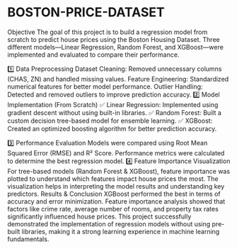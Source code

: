 # BOSTON-PRICE-DATASET
Objective
The goal of this project is to build a regression model from scratch to predict house prices using the Boston Housing Dataset. Three different models—Linear Regression, Random Forest, and XGBoost—were implemented and evaluated to compare their performance.

1️⃣ Data Preprocessing
Dataset Cleaning: Removed unnecessary columns (CHAS, ZN) and handled missing values.
Feature Engineering: Standardized numerical features for better model performance.
Outlier Handling: Detected and removed outliers to improve prediction accuracy.
2️⃣ Model Implementation (From Scratch)
✅ Linear Regression: Implemented using gradient descent without using built-in libraries.
✅ Random Forest: Built a custom decision tree-based model for ensemble learning.
✅ XGBoost: Created an optimized boosting algorithm for better prediction accuracy.

3️⃣ Performance Evaluation
Models were compared using Root Mean Squared Error (RMSE) and R² Score.
Performance metrics were calculated to determine the best regression model.
4️⃣ Feature Importance Visualization
For tree-based models (Random Forest & XGBoost), feature importance was plotted to understand which features impact house prices the most.
The visualization helps in interpreting the model results and understanding key predictors.
Results & Conclusion
XGBoost performed the best in terms of accuracy and error minimization.
Feature importance analysis showed that factors like crime rate, average number of rooms, and property tax rates significantly influenced house prices.
This project successfully demonstrated the implementation of regression models without using pre-built libraries, making it a strong learning experience in machine learning fundamentals.
